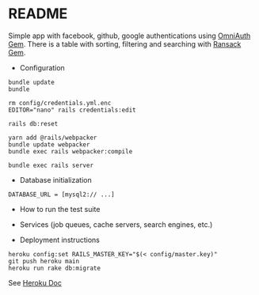 # README

Simple app with facebook, github, google authentications using [OmniAuth Gem](https://github.com/omniauth/omniauth). There is a table with sorting, filtering and searching with [Ransack Gem](https://github.com/activerecord-hackery/ransack).

* Configuration

```
bundle update
bundle

rm config/credentials.yml.enc
EDITOR="nano" rails credentials:edit

rails db:reset

yarn add @rails/webpacker
bundle update webpacker
bundle exec rails webpacker:compile

bundle exec rails server
```

* Database initialization
```
DATABASE_URL = [mysql2:// ...]
```
* How to run the test suite

* Services (job queues, cache servers, search engines, etc.)

* Deployment instructions
```
heroku config:set RAILS_MASTER_KEY="$(< config/master.key)"
git push heroku main
heroku run rake db:migrate
```
See [Heroku Doc](https://devcenter.heroku.com/articles/getting-started-with-rails6#specify-your-ruby-version)
